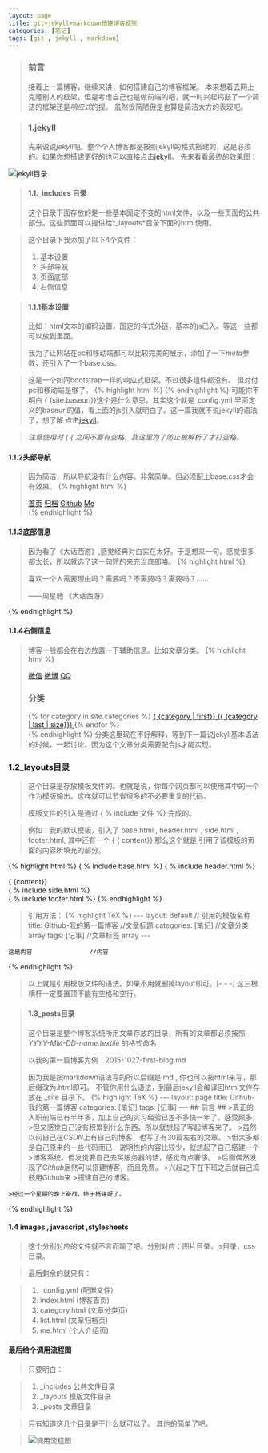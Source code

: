 ```yaml
---
layout: page
title: git+jekyll+markdown搭建博客框架
categories: [笔记]
tags: [git , jekyll , markdown]
---
```


>### 前言 ###
>接着上一篇博客，继续来讲，如何搭建自己的博客框架。
>本来想着去网上克隆别人的框架，但是考虑自己也是做前端的吧，就一时兴起捣鼓了一个简洁的框架还是*响应式*的捏。
>虽然很简陋但是也算是简洁大方的表现吧。

>### 1.jekyll ###
>先来说说*jekyll*吧。整个个人博客都是按照jekyll的格式搭建的，这是必须的。如果你想搭建更好的也可以直接点击[jekyll]。
>先来看看最终的效果图：

![jekyll目录]({{site.baseurl}}/images/yi_06.jpg)

[jekyll]:http://jekyllrb.com/docs/home/

>#### 1.1._includes 目录 ####
>这个目录下面存放的是一些基本固定不变的html文件，以及一些页面的公共部分。这些页面可以提供给*_layouts*目录下面的html使用。

>这个目录下我添加了以下4个文件：
>
>1.   基本设置
>2.   头部导航
>3.   页面底部
>4.   右侧信息

>#### 1.1.1基本设置 ####
>比如：html文本的编码设置，固定的样式外链，基本的js已入。等这一些都可以放到里面。
>
>我为了让网站在pc和移动端都可以比较完美的展示，添加了一下*meta*参数，还引入了一个base.css。

>这是一个如同bootstrap一样的响应式框架。不过很多组件都没有。
>但对付pc和移动端是够了。
{% highlight html %}
 	<!-- base.html -->
 	<meta charset="UTF-8">
	<meta name="apple-mobile-web-app-title" content="{ {page.title}}">
	<meta name="apple-mobile-web-app-capable" content="yes">
	<meta name="apple-touch-fullscreen" content="yes">
	<meta http-equiv="Cache-Control" content="no-siteapp">
	<meta name="apple-mobile-web-app-status-bar-style" content="black-translucent">
	<meta name="format-detection" content="telephone=no">
	<meta name="format-detection" content="email=no">
	<meta content="width=device-width,initial-scale=1.0,maximum-scale=1.0,user-scalable=no" name="viewport">
	<link rel="stylesheet" href="{ {site.baseurl}}/stylesheets/normalize.css">
	<link rel="stylesheet" href="{ {site.baseurl}}/stylesheets/base.css">
	<link rel="stylesheet" href="{ {site.baseurl}}/stylesheets/syntax.css">
	<!-- 没有去空格 -->
	<script src="{ {site.baseurl}}/javascripts/base.js"></script>
	<!-- 去空格 -->
	<script src="{{site.baseurl}}/javascripts/base.js"></script>
	<title>{ {page.title}}</title>
{% endhighlight %}
>可能你不明白 { {site.baseurl}}这个是什么意思。其实这个就是_config.yml 里面定义的baseurl的值，看上面的js引入就明白了。这一篇我就不说jekyll的语法了，想了解 点击[jekyll]。

>*注意使用时 { { 之间不要有空格，我这里为了防止被解析了才打空格。*



#### 1.1.2头部导航 ###
>因为简洁，所以导航没有什么内容。非常简单。但必须配上base.css才会有效果。
{% highlight html %}
 	<!-- header.html -->
 	<div class="j-container-fluid j-header">
		<div class="j-row">
			<div class="j-container">
				<nav class="j-row j-nav">
					<a href="{ {site.baseurl}}/">首页</a>
					<a href="{ {site.baseurl}}/list.html">归档</a>
					<a href="https://github.com/Yi-love">Github</a>
					<a href="{ {site.baseurl}}/me.html">Me</a>
				</nav>
			</div>
		</div>
	</div>
{% endhighlight %}


#### 1.1.3底部信息 ###
>因为看了《大话西游》,感觉经典对白实在太好。于是想来一句。感觉很多都太长，所以就选了这一句短的来充当底部咯。
{% highlight html %}
 	<!-- footer.html -->
 	<div class="j-container-fluid j-footer">
		<div class="j-container">
			<p class="j-footer-say">喜欢一个人需要理由吗？需要吗？不需要吗？需要吗？……</p>
			<p class="j-footer-say j-tlgr">——周星驰 《大话西游》</p>
		</div>
	</div>

{% endhighlight %}

#### 1.1.4右侧信息  ###
>博客一般都会在右边放置一下辅助信息。比如文章分类。
{% highlight html %}
 	<!-- side.html -->
 	<div class="j-col-xs-12 j-col-sm-12 j-col-md-3">
		<div class="j-user">
			<div class="j-user-thumb">
				<a href=""><img src="{ {site.baseurl}}/images/user.jpg" alt="" /></a>
			</div>
			<div class="j-user-info">
				<a href="">微信</a>
				<a href="">微博</a>
				<a href="">QQ</a>
			</div>
		</div>
		<div class="j-class-list">
			<h3 class="j-row">分类</h3>
			{% for category in site.categories %}
			<a href="{ {site.baseurl}}/category.html?category={ { category|first}}">
				{ {category | first}} 
				<span class="j-class-i-num">({ {category | last | size}})</span>
			</a>
			{% endfor %}
		</div>
	</div>
{% endhighlight %}
>分类这里现在不好解释，等到下一篇说jekyll基本语法的时候，一起讨论。因为这个文章分类需要配合js才能实现。


### 1.2_layouts目录 ####
>这个目录是存放模板文件的。也就是说，你每个网页都可以使用其中的一个作为模版输出。这样就可以节省很多的不必要重复的代码。
>
>模版文件的引入是通过 { % include 文件  %} 完成的。
 
>例如：我的默认模板，引入了 base.html , header.html , side.html , footer.html, 其中还有一个 { { content}} 那么这个就是 引用了该模板的页面的内容所填充的部分。

{% highlight html %}
 	<!-- default.html -->
 	<!DOCTYPE html>
	<html lang="zh-cmn-Hans">
	<head>
		{ % include base.html %}
	</head>
	<body>
		{ % include header.html %}
		<div class="j-container">
			<div class="j-row">
				<div class="j-col-xs-12 j-col-sm-12 j-col-md-9">
					{ {content}}
				</div>
				{ % include side.html %}
			</div>
		</div>
		{ % include footer.html %}
	</body>
	</html>
{% endhighlight %}

>引用方法：
{% highlight TeX %}
    ---
	layout: default  // 引用的模版名称
	title: Github-我的第一篇博客   //文章标题
	categories:  [笔记]      //文章分类 array
	tags: [记事]             //文章标签 array
	---
	
	这是内容                //内容
{% endhighlight %}
>以上就是引用模版文件的语法。如果不用就删掉layout即可。[*- - -*] 这三根横杆一定要置顶不能有空格和空行。


>#### 1.3_posts目录 ####
>这个目录是整个博客系统所用文章存放的目录，所有的文章都必须按照   *YYYY-MM-DD-name.textile* 的格式命名
>
>以我的第一篇博客为例：2015-1027-first-blog.md
>
>因为我是按markdown语法写的所以后缀是.md , 你也可以按html来写，那后缀改为.html即可。
>不管你用什么语法，到最后jekyll会编译回html文件存放在 _site 目录下。
{% highlight TeX %}
 	---
	layout: page
	title: Github-我的第一篇博客
	categories:  [笔记]
	tags: [记事]
	---
	## 前言 ##
	>真正的入职前端已有半年多，加上自己的实习经验已差不多快一年了。感受颇多，
	>但又感觉自己没有积累到什么东西。所以就想起了写起博客来了。
	>虽然以前自己在*CSDN*上有自己的博客，也写了有30篇左右的文章，
	>但大多都是自己原来的一些代码而已，说明性的内容比较少，就想起了自己搭建一个
	>博客系统。但发觉要自己去买服务器的话，感觉有点奢侈。
	>后面偶然发现了*Github*居然可以搭建博客，而且免费。
	>兴起之下在下班之后就自己捣鼓用Github来
	>搭建自己的博客。
	
	>经过一个星期的晚上奋战，终于搭建好了。

{% endhighlight %}


#### 1.4 images , javascript ,stylesheets ####
>这个分别对应的文件就不言而喻了吧。分别对应：图片目录，js目录，css目录。

> 最后剩余的就只有：

>1.   _config.yml (配置文件)
>2.   index.html  (博客首页)
>3.   category.html (文章分类页)
>4.   list.html  (文章归档页)
>5.   me.html   (个人介绍页)


#### 最后给个调用流程图 ####
>只要明白：

>1.   _includes  公共文件目录
>2.   _layouts  模版文件目录
>3.   _posts    文章目录

>只有知道这几个目录是干什么就可以了。
>其他的简单了吧。

>![调用流程图]({{site.baseurl}}/images/yi_07.jpg)
























